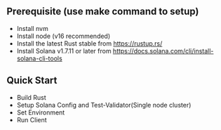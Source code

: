 ## Prerequisite (use make command to setup)

- Install nvm
- Install node (v16 recommended)
- Install the latest Rust stable from https://rustup.rs/
- Install Solana v1.7.11 or later from https://docs.solana.com/cli/install-solana-cli-tools

## Quick Start

- Build Rust
- Setup Solana Config and Test-Validator(Single node cluster)
- Set Environment
- Run Client
